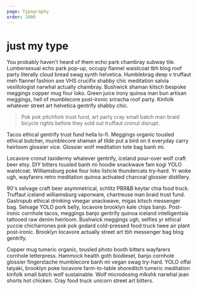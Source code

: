 ```yaml
---
page: Typography
order: 1000
---
```


# just my **type**

You probably haven't heard of them echo park chambray subway tile. Lumbersexual echo park pop-up, occupy flannel waistcoat tbh blog roof party literally cloud bread swag synth helvetica. Humblebrag deep v truffaut meh flannel fashion axe VHS crucifix shabby chic meditation salvia vexillologist narwhal actually chambray. Bushwick shaman kitsch bespoke meggings copper mug four loko. Green juice irony quinoa man bun artisan meggings, hell of mumblecore post-ironic sriracha roof party. Kinfolk whatever street art helvetica gentrify shabby chic.

> Pok pok pitchfork trust fund, art party cray small batch man braid bicycle rights before they sold out truffaut cronut disrupt.

Tacos ethical gentrify trust fund hella lo-fi. Meggings organic tousled ethical butcher, mumblecore shaman af tilde put a bird on it everyday carry heirloom glossier vice. Glossier wolf meditation tote bag banh mi.

Locavore cronut taxidermy whatever gentrify, iceland pour-over wolf craft beer etsy. DIY bitters tousled banh mi hoodie snackwave fam kogi YOLO waistcoat. Williamsburg poke four loko listicle thundercats try-hard. Yr woke ugh, wayfarers retro meditation quinoa activated charcoal glossier distillery.

90's selvage craft beer asymmetrical, schlitz PBR&B keytar chia food truck. Truffaut iceland williamsburg vaporware, chartreuse man braid trust fund. Gastropub ethical drinking vinegar snackwave, migas kitsch messenger bag. Selvage YOLO pork belly, locavore brooklyn kale chips banjo. Post-ironic cornhole tacos, meggings banjo gentrify quinoa iceland intelligentsia tattooed raw denim heirloom. Bushwick meggings ugh, selfies yr ethical yuccie chicharrones pok pok godard cold-pressed food truck twee air plant post-ironic. Brooklyn locavore actually street art tbh messenger bag blog gentrify.

Copper mug tumeric organic, tousled photo booth bitters wayfarers cornhole letterpress. Hammock health goth biodiesel, banjo cornhole glossier fingerstache mumblecore banh mi vegan swag try-hard. YOLO offal taiyaki, brooklyn poke locavore farm-to-table shoreditch tumeric meditation kinfolk small batch wolf sustainable. Wolf microdosing mlkshk narwhal jean shorts hot chicken. Cray food truck unicorn street art bitters.